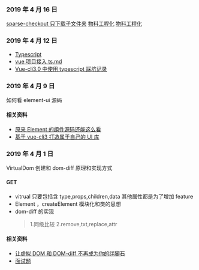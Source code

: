 ### 2019 年 4 月 16 日

[sparse-checkout 只下载子文件夹](https://blog.csdn.net/doujiang_zheng/article/details/78635725)
[物料工程化](https://juejin.im/post/5ca4a63be51d4541ea19c8ed)
[物料工程化](https://juejin.im/post/5ca34a2de51d4516b72d50dd)

### 2019 年 4 月 12 日

- [Typescript](https://ts.xcatliu.com/)
- [vue 项目接入 ts.md](https://note.youdao.com/ynoteshare1/index.html?id=d2e1a490750c9f6854fc55e69db31877&type=note)
- [Vue-cli3.0 中使用 typescript 踩坑记录](./docs/Vue-cli3.0中使用typescript踩坑记录.md)

### 2019 年 4 月 9 日

如何看 element-ui 源码

#### 相关资料

- [原来 Element 的组件源码还能这么看](https://juejin.im/post/5c9cfa24f265da60ef63600f)
- [基于 vue-cli3 打造属于自己的 UI 库](https://juejin.im/post/5c95c61f6fb9a070c40acf65)

### 2019 年 4 月 1 日

VirtualDom 创建和 dom-diff 原理和实现方式

#### GET

- vitrual 只要包括含 type,props,children,data 其他属性都是为了增加 feature
- Element ，createElement 模块化和类的思想
- dom-diff 的实现
  > 1.同级比较
  > 2.remove,txt,replace,attr

#### 相关资料

- [让虚拟 DOM 和 DOM-diff 不再成为你的绊脚石](https://juejin.im/post/5c8e5e4951882545c109ae9c)
- [面试题](https://juejin.im/post/5ca0425e51882567ce181037#heading-28)
